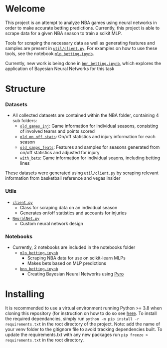 # Welcome
This project is an attempt to analyze NBA games using neural networks in order to make accurate betting predictions. Currently, this project is able to scrape data for a given NBA season to train a scikit MLP. 

Tools for scraping the necessary data as well as generating features and samples are present in [`util/client.py`](util/client.py). For examples on how to use these tools, see the notebook [`mlp_betting.ipynb`](notebooks/mlp_betting.ipynb).

Currently, new work is being done in [`bnn_betting.ipynb`](notebooks/bnn_betting.ipynb), which explores the application of Bayesian Neural Networks for this task

# Structure
### Datasets
- All collected datasets are contained within the NBA folder, containing 4 sub folders:
  - [`old_games_inj`](/NBA/old_games_inj): Game information for individual seasons, consisting of involved teams and points scored
  - [`old_on_off_stats`](/NBA/old_on_off_stats): On/off statistics and injury information for each season
  - [`old_samps_feats`](/NBA/old_samps_feats): Features and samples for seasons generated from on/off statistics and adjusted for injury
  - [`with_bets`](/NBA/with_bets): Game information for individual seaons, including betting lines

These datasets were generated using [`util/client.py`](util/client.py) by scraping relevant information from basketball reference and vegas insider

### Utils
- [`client.py`](util/client.py)
  - Class for scraping data on an individual season
  - Generates on/off statistics and accounts for injuries
- [`NeuralNet.py`](util/NeuralNet.py)
  - Custom neural network design

### Notebooks
- Currently, 2 notebooks are included in the notebooks folder
  - [`mlp_betting.ipynb`](notebooks/mlp_betting.ipynb)
    - Scraping NBA data for use on scikit-learn MLPs
    - Makes bets based on MLP predictions
  - [`bnn_betting.ipynb`](notebooks/bnn_betting.ipynb)
    - Creating Bayesian Neural Networks using [Pyro](https://github.com/pyro-ppl/pyro)

# Installing
It is recommended to use a virtual environment running Python >= 3.8 when cloning this repository (for instruction on how to do so see [here](https://docs.python.org/3/library/venv.html). To install the required dependancies, simply run `python -m pip install -r requirements.txt` in the root directory of the project. Note: add the name of your venv folder to the gitignore file to avoid tracking dependencies built. To update the requirements.txt with any new packages run `pip freeze > requirements.txt` in the root directory.
